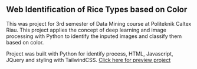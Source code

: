 ## Web Identification of Rice Types based on Color

This was project for 3rd semester of Data Mining course at Politeknik Caltex Riau. This project applies the concept of deep learning and image processing with Python to identify the inputed images and classify them based on color.

Project was built with Python for identify process, HTML, Javascript, JQuery and styling with TailwindCSS.
[Click here for preview project](https://hibatillah.github.io/ProjectPD)
